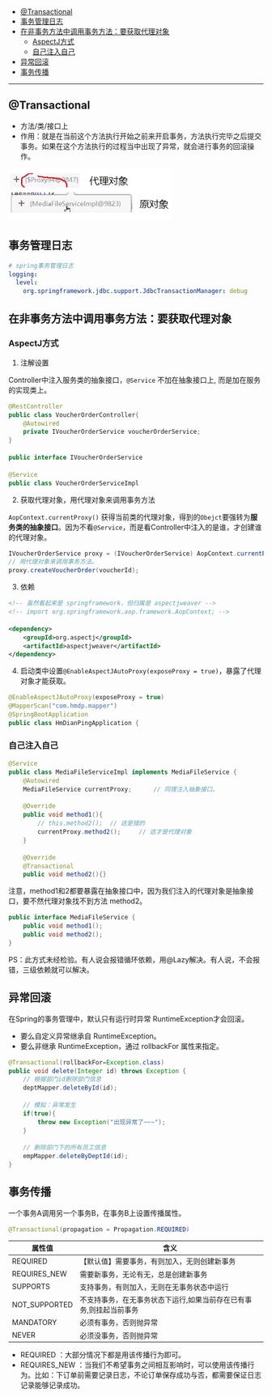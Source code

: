 - [@Transactional](#transactional)
- [事务管理日志](#事务管理日志)
- [在非事务方法中调用事务方法：要获取代理对象](#在非事务方法中调用事务方法要获取代理对象)
  - [AspectJ方式](#aspectj方式)
  - [自己注入自己](#自己注入自己)
- [异常回滚](#异常回滚)
- [事务传播](#事务传播)

---
## @Transactional
- 方法/类/接口上
- 作用：就是在当前这个方法执行开始之前来开启事务，方法执行完毕之后提交事务。如果在这个方法执行的过程当中出现了异常，就会进行事务的回滚操作。

![alt text](../../images/image-417.png)

## 事务管理日志
```yaml
# spring事务管理日志
logging:
  level:
    org.springframework.jdbc.support.JdbcTransactionManager: debug
```

## 在非事务方法中调用事务方法：要获取代理对象

### AspectJ方式

1. 注解设置

Controller中注入服务类的抽象接口，`@Service` 不加在抽象接口上, 而是加在服务的实现类上。
```java
@RestController
public class VoucherOrderController{
    @Autowired
    private IVoucherOrderService voucherOrderService;
}

public interface IVoucherOrderService

@Service
public class VoucherOrderServiceImpl
```

2. 获取代理对象，用代理对象来调用事务方法

`AopContext.currentProxy()` 获得当前类的代理对象，得到的`Obejct`要强转为**服务类的抽象接口**。因为不看`@Service`，而是看Controller中注入的是谁，才创建谁的代理对象。
```java
IVoucherOrderService proxy = (IVoucherOrderService) AopContext.currentProxy();
// 用代理对象来调用事务方法。
proxy.createVoucherOrder(voucherId);
```

3. 依赖

```xml
<!-- 虽然看起来是 springframework，但归属是 aspectjweaver -->
<!-- import org.springframework.aop.framework.AopContext; -->

<dependency>
    <groupId>org.aspectj</groupId>
    <artifactId>aspectjweaver</artifactId>
</dependency>
```

4. 启动类中设置`@EnableAspectJAutoProxy(exposeProxy = true)`，暴露了代理对象才能获取。

```java
@EnableAspectJAutoProxy(exposeProxy = true)
@MapperScan("com.hmdp.mapper")
@SpringBootApplication
public class HmDianPingApplication {
```

### 自己注入自己

```java
@Service
public class MediaFileServiceImpl implements MediaFileService {
    @Autowired
    MediaFileService currentProxy;      // 同理注入抽象接口。

    @Override
    public void method1(){
        // this.method2();  // 这是错的
        currentProxy.method2();     // 这才是代理对象
    }

    @Override 
    @Transactional
    public void method2(){}
```
注意，method1和2都要暴露在抽象接口中，因为我们注入的代理对象是抽象接口，要不然代理对象找不到方法 method2。
```java
public interface MediaFileService {
    public void method1();
    public void method2();
}
```

PS：此方式未经检验。有人说会报错循环依赖，用@Lazy解决。有人说，不会报错，三级依赖就可以解决。

## 异常回滚

在Spring的事务管理中，默认只有运行时异常 RuntimeException才会回滚。
- 要么自定义异常继承自 RuntimeException。
- 要么非继承 RuntimeException，通过 rollbackFor 属性来指定。

```java
@Transactional(rollbackFor=Exception.class)
public void delete(Integer id) throws Exception {
    // 根据部门id删除部门信息
    deptMapper.deleteById(id);
    
    // 模拟：异常发生
    if(true){
        throw new Exception("出现异常了~~~");
    }

    // 删除部门下的所有员工信息
    empMapper.deleteByDeptId(id);
}
```

## 事务传播

一个事务A调用另一个事务B，在事务B上设置传播属性。

```java
@Transactional(propagation = Propagation.REQUIRED)
```

| **属性值**    | **含义**                                                     |
| ------------- | ------------------------------------------------------------ |
| REQUIRED      | 【默认值】需要事务，有则加入，无则创建新事务                 |
| REQUIRES_NEW  | 需要新事务，无论有无，总是创建新事务                         |
| SUPPORTS      | 支持事务，有则加入，无则在无事务状态中运行                   |
| NOT_SUPPORTED | 不支持事务，在无事务状态下运行,如果当前存在已有事务,则挂起当前事务 |
| MANDATORY     | 必须有事务，否则抛异常                                       |
| NEVER         | 必须没事务，否则抛异常                                       |

- REQUIRED ：大部分情况下都是用该传播行为即可。
- REQUIRES_NEW ：当我们不希望事务之间相互影响时，可以使用该传播行为。比如：下订单前需要记录日志，不论订单保存成功与否，都需要保证日志记录能够记录成功。